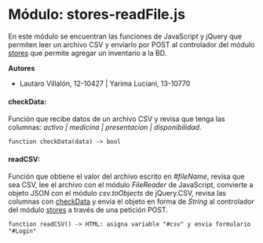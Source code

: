 # Módulo: stores-readFile.js

En este módulo se encuentran las funciones de JavaScript y jQuery que permiten leer un archivo CSV y enviarlo por POST al controlador del módulo [stores](../../../stores/views/#clase-storesview) que permite agregar un inventario a la BD.

**Autores**

* Lautaro Villalón, 12-10427 | Yarima Luciani, 13-10770

#### checkData:

Función que recibe datos de un archivo CSV y revisa que tenga las columnas: *activo | medicina | presentacion | disponibilidad*.

    function checkData(data) -> bool

#### readCSV:

Función que obtiene el valor del archivo escrito en *#fileName*, revisa que sea CSV, lee el archivo con el módulo *FileReader* de JavaScript, convierte a objeto JSON con el módulo *csv.toObjects* de jQuery.CSV, revisa las columnas con [checkData](#checkdata) y envía el objeto en forma de *String* al controlador del módulo [stores](../../../stores/views/#clase-storesview) a través de una petición POST.

    function readCSV() -> HTML: asigna variable "#csv" y envia formulario "#Login" 